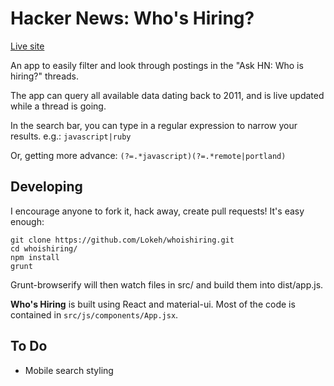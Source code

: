 # Hacker News: Who's Hiring?

[Live site](http://projects.willacton.com/whoishiring)

An app to easily filter and look through postings in the "Ask HN: Who is hiring?" threads.

The app can query all available data dating back to 2011, and is live updated while a thread is going.

In the search bar, you can type in a regular expression to narrow your results. e.g.: `javascript|ruby`

Or, getting more advance: `(?=.*javascript)(?=.*remote|portland)`

## Developing

I encourage anyone to fork it, hack away, create pull requests! It's easy enough:

```
git clone https://github.com/Lokeh/whoishiring.git
cd whoishiring/
npm install
grunt
```

Grunt-browserify will then watch files in src/ and build them into dist/app.js.

**Who's Hiring** is built using React and material-ui. Most of the code is contained in `src/js/components/App.jsx`.

## To Do
- Mobile search styling
